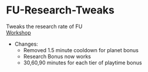 # FU-Research-Tweaks

Tweaks the research rate of FU  
[Workshop](https://steamcommunity.com/sharedfiles/filedetails/?id=2576946364)

- Changes:
  * Removed 1.5 minute cooldown for planet bonus
  * Research Bonus now works
  * 30,60,90 minutes for each tier of playtime bonus
